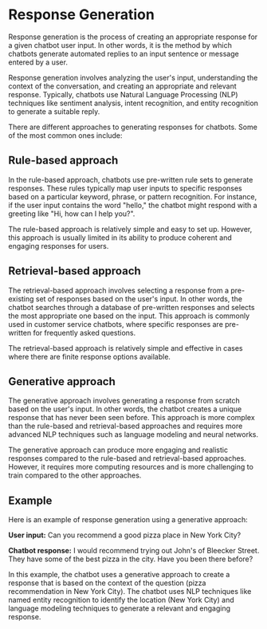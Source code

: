 # Response Generation

Response generation is the process of creating an appropriate response for a given chatbot user input. In other words, it is the method by which chatbots generate automated replies to an input sentence or message entered by a user.

Response generation involves analyzing the user's input, understanding the context of the conversation, and creating an appropriate and relevant response. Typically, chatbots use Natural Language Processing (NLP) techniques like sentiment analysis, intent recognition, and entity recognition to generate a suitable reply.

There are different approaches to generating responses for chatbots. Some of the most common ones include:

## Rule-based approach

In the rule-based approach, chatbots use pre-written rule sets to generate responses. These rules typically map user inputs to specific responses based on a particular keyword, phrase, or pattern recognition. For instance, if the user input contains the word "hello," the chatbot might respond with a greeting like "Hi, how can I help you?".

The rule-based approach is relatively simple and easy to set up. However, this approach is usually limited in its ability to produce coherent and engaging responses for users.

## Retrieval-based approach

The retrieval-based approach involves selecting a response from a pre-existing set of responses based on the user's input. In other words, the chatbot searches through a database of pre-written responses and selects the most appropriate one based on the input. This approach is commonly used in customer service chatbots, where specific responses are pre-written for frequently asked questions.

The retrieval-based approach is relatively simple and effective in cases where there are finite response options available.

## Generative approach

The generative approach involves generating a response from scratch based on the user's input. In other words, the chatbot creates a unique response that has never been seen before. This approach is more complex than the rule-based and retrieval-based approaches and requires more advanced NLP techniques such as language modeling and neural networks.

The generative approach can produce more engaging and realistic responses compared to the rule-based and retrieval-based approaches. However, it requires more computing resources and is more challenging to train compared to the other approaches.

## Example

Here is an example of response generation using a generative approach:

**User input:** Can you recommend a good pizza place in New York City?

**Chatbot response:** I would recommend trying out John's of Bleecker Street. They have some of the best pizza in the city. Have you been there before?

In this example, the chatbot uses a generative approach to create a response that is based on the context of the question (pizza recommendation in New York City). The chatbot uses NLP techniques like named entity recognition to identify the location (New York City) and language modeling techniques to generate a relevant and engaging response.
